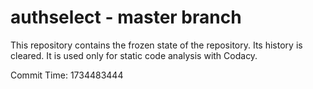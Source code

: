 # authselect - master branch

This repository contains the frozen state of the repository.
Its history is cleared. It is used only for static code
analysis with Codacy.

Commit Time: 1734483444